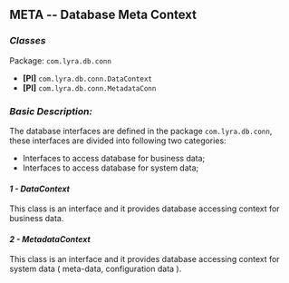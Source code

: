 ## META -- Database Meta Context

### __*Classes*__
Package: `com.lyra.db.conn`

- __[PI]__ `com.lyra.db.conn.DataContext`
- __[PI]__ `com.lyra.db.conn.MetadataConn`

### __*Basic Description:*__

The database interfaces are defined in the package `com.lyra.db.conn`, these interfaces are divided into following two categories:

* Interfaces to access database for business data;
* Interfaces to access database for system data;

#### *1 - DataContext*

This class is an interface and it provides database accessing context for business data.

#### *2 - MetadataContext*

This class is an interface and it provides database accessing context for system data ( meta-data, configuration data ).

